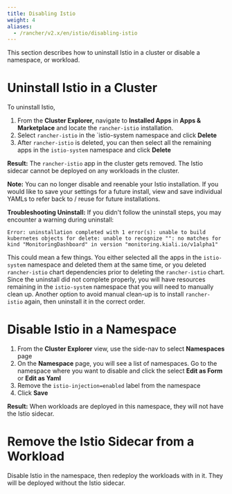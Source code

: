 ```yaml
---
title: Disabling Istio
weight: 4
aliases:
  - /rancher/v2.x/en/istio/disabling-istio
---
```


This section describes how to uninstall Istio in a cluster or disable a namespace, or workload.

# Uninstall Istio in a Cluster

To uninstall Istio,

1. From the **Cluster Explorer,** navigate to **Installed Apps** in **Apps & Marketplace** and locate the `rancher-istio` installation.
1. Select `rancher-istio` in the `istio-system namespace and click **Delete**
1. After `rancher-istio` is deleted, you can then select all the remaining apps in the `istio-system` namespace and click **Delete**

**Result:** The `rancher-istio` app in the cluster gets removed. The Istio sidecar cannot be deployed on any workloads in the cluster.

**Note:** You can no longer disable and reenable your Istio installation. If you would like to save your settings for a future install, view and save individual YAMLs to refer back to / reuse for future installations.

**Troubleshooting Uninstall:** If you didn't follow the uninstall steps, you may encounter a warning during uninstall:

`Error: uninstallation completed with 1 error(s): unable to build kubernetes objects for delete: unable to recognize "": no matches for kind "MonitoringDashboard" in version "monitoring.kiali.io/v1alpha1"`

This could mean a few things. You either selected all the apps in the `istio-system` namespace and deleted them at the same time, or you deleted `rancher-istio` chart dependencies prior to deleting the `rancher-istio` chart. Since the uninstall did not complete properly, you will have resources remaining in the `istio-system` namespace that you will need to manually clean up. Another option to avoid manual clean-up is to install `rancher-istio` again, then uninstall it in the correct order.


# Disable Istio in a Namespace

1. From the **Cluster Explorer** view, use the side-nav to select **Namespaces** page 
1. On the **Namespace** page, you will see a list of namespaces. Go to the namespace where you want to disable and click the select **Edit as Form** or **Edit as Yaml**
1. Remove the `istio-injection=enabled` label from the namespace
1. Click **Save**

**Result:** When workloads are deployed in this namespace, they will not have the Istio sidecar.

# Remove the Istio Sidecar from a Workload

Disable Istio in the namespace, then redeploy the workloads with in it. They will be deployed without the Istio sidecar.
